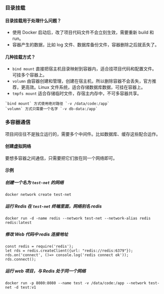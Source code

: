 ### 目录挂载

#### 目录挂载用于处理什么问题？

* 使用 Docker 启动后，改了项目代码文件不会立刻生效，需要重新 build 和 run。
* 容器产生的数据，比如 log 文件、数据库备份文件，容器删除之后就丢失了。

#### 几种挂载方式？

* `bind mount` 直接把宿主机目录映射到容器内，适合挂项目代码和配置文件。可挂多个容器上。
* `volumn` 由容器创建和管理，创建在宿主机，所以删除容器不会丢失，官方推荐，更高效。Linux 文件系统，适合存储数据库数据，可挂在容器上。
* `tmpfs mount` 适合存储临时文件，存宿主内存中，不可多容器共享。


```
`bind mount` 方式使用绝对路径 `-v /data/code:/app`
`volumn` 方式只需要一个名字 `-v db-data:/app`
```


### 多容器通信

项目间往往不是独立运行的，需要多个中间件。比如数据库、缓存这些配合运作。

#### 创建虚拟网络

要想多容器之间通信，只需要把它们放在同一个网络即可。

#### 示例

##### 创建一个名为 `test-net` 的网络

```
docker network create test-net
```

##### 运行 Redis 在 `test-net` 终端里面，网络别名 redis

```
docker run -d -name redis --network test-net --network-alias redis redis:latest
```

##### 修改 Web 代码中 redis 连接地址

```
const redis = require('redis');
let rds = redis.createClient({url: "redis://redis:6379"});
rds.on('connect', ()=> console.log('redis connect ok'));
rds.connect();
```

##### 运行 web 项目，与 Redis 处于同一个网络

```
docker run -p 8080:8080 --name test -v /data/code:/app --network test-net -d test:v1
```


